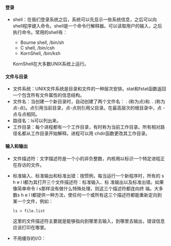 #### 登录

* shell：在我们登录系统之后，系统可以先显示一些系统信息，之后可以向shell程序键入命令。shell是一个命令行解释器。可以读取用户的输入，之后执行命令。常用的shell有：

  * Bourne shell, /bin/sh
  * C shell, /bin/csh
  * KornShell, /bin/ksh

  KornShell在大多数UNIX系统上运行。

#### 文件与目录

* 文件系统：UNIX文件系统是目录和文件的一种层次安排。stat和fstat函数返回一个包含所有文件属性的信息结构。
* 文件名：当创建一个新目录时，自动创建了两个文件名： . (称为点)和. . (称为点-点)。点引用当前目录，点-点则引用父目录。在最高层次的根目录中，点 -点与点相同。
* 路径名：ls可以列出来。
* 工作目录：每个进程都有一个工作目录，有时称为当前工作目录。所有相对路径名都从工作目录开始解释。进程可以用 chdir函数更改其工作目录。

#### 输入和输出

* 文件描述符：文字描述符是一个小的非负整数，内核用以标识一个特定进程正在存访的文件。

* 标准输入、标准输出和标准出错：按惯例，每当运行一个新程序时，所有的 s h e l l都为其打开三个文件描述符：标准输入、标
  准输出以及标准出错。如果像简单命令 l s那样没有做什么特殊处理，则这三个描述符都连向终
  端。大多数s h e l l都提供一种方法，使任何一个或所有这三个描述符都能重新定向到某一个文件，例如：

  ```
  ls > file.list
  ```

  这里的文件描述符主要就是能够指向到哪里去输入，到哪里去输出，错误信息应该打印在哪里。

* 不用缓存的I/O：